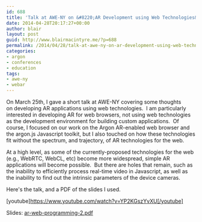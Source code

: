 ```yaml
---
id: 688
title: 'Talk at AWE-NY on &#8220;AR Development using Web Technologies&#8221;'
date: 2014-04-28T20:17:27+00:00
author: blair
layout: post
guid: http://www.blairmacintyre.me/?p=688
permalink: /2014/04/28/talk-at-awe-ny-on-ar-development-using-web-technologies/
categories:
- argon
- conferences
- education
tags:
- awe-ny
- webar
---
```


On March 25th, I gave a short talk at AWE-NY covering some thoughts on developing AR applications using web technologies.  I am particularly interested in developing AR for web browsers, not using web technologies as the development environment for building custom applications.  Of course, I focused on our work on the Argon AR-enabled web browser and the argon.js Javascript toolkit, but I also touched on how these technologies fit without the spectrum, and trajectory, of AR technologies for the web.

At a high level, as some of the currently-proposed technologies for the web (e.g., WebRTC, WebCL, etc) become more widespread, simple AR applications will become possible.  But there are holes that remain, such as the inability to efficiently process real-time video in Javascript, as well as the inability to find out the intrinsic parameters of the device cameras.

Here's the talk, and a PDF of the slides I used.

[youtube]https://www.youtube.com/watch?v=YP2KGszYvXU[/youtube]

Slides: [ar-web-programming-2.pdf](http://www.blairmacintyre.me/wp-content/uploads/2014/04/ar-web-programming-2.pdf)


